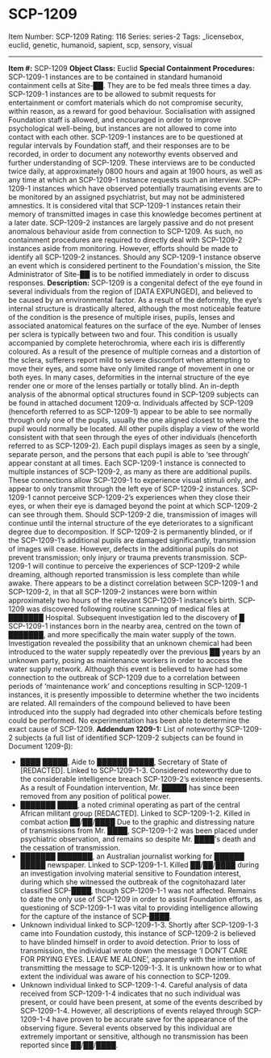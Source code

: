 # SCP-1209
Item Number: SCP-1209
Rating: 116
Series: series-2
Tags: _licensebox, euclid, genetic, humanoid, sapient, scp, sensory, visual

---

**Item #:** SCP-1209
**Object Class:** Euclid
**Special Containment Procedures:** SCP-1209-1 instances are to be contained in standard humanoid containment cells at Site-██. They are to be fed meals three times a day. SCP-1209-1 instances are to be allowed to submit requests for entertainment or comfort materials which do not compromise security, within reason, as a reward for good behaviour. Socialisation with assigned Foundation staff is allowed, and encouraged in order to improve psychological well-being, but instances are not allowed to come into contact with each other.
SCP-1209-1 instances are to be questioned at regular intervals by Foundation staff, and their responses are to be recorded, in order to document any noteworthy events observed and further understanding of SCP-1209. These interviews are to be conducted twice daily, at approximately 0800 hours and again at 1900 hours, as well as any time at which an SCP-1209-1 instance requests such an interview. SCP-1209-1 instances which have observed potentially traumatising events are to be monitored by an assigned psychiatrist, but may not be administered amnestics. It is considered vital that SCP-1209-1 instances retain their memory of transmitted images in case this knowledge becomes pertinent at a later date.
SCP-1209-2 instances are largely passive and do not present anomalous behaviour aside from connection to SCP-1209. As such, no containment procedures are required to directly deal with SCP-1209-2 instances aside from monitoring. However, efforts should be made to identify all SCP-1209-2 instances.
Should any SCP-1209-1 instance observe an event which is considered pertinent to the Foundation's mission, the Site Administrator of Site-██ is to be notified immediately in order to discuss responses.
**Description:** SCP-1209 is a congenital defect of the eye found in several individuals from the region of [DATA EXPUNGED], and believed to be caused by an environmental factor. As a result of the deformity, the eye’s internal structure is drastically altered, although the most noticeable feature of the condition is the presence of multiple irises, pupils, lenses and associated anatomical features on the surface of the eye. Number of lenses per sclera is typically between two and four. This condition is usually accompanied by complete heterochromia, where each iris is differently coloured. As a result of the presence of multiple corneas and a distortion of the sclera, sufferers report mild to severe discomfort when attempting to move their eyes, and some have only limited range of movement in one or both eyes. In many cases, deformities in the internal structure of the eye render one or more of the lenses partially or totally blind. An in-depth analysis of the abnormal optical structures found in SCP-1209 subjects can be found in attached document 1209-α.
Individuals affected by SCP-1209 (henceforth referred to as SCP-1209-1) appear to be able to see normally through only one of the pupils, usually the one aligned closest to where the pupil would normally be located. All other pupils display a view of the world consistent with that seen through the eyes of other individuals (henceforth referred to as SCP-1209-2). Each pupil displays images as seen by a single, separate person, and the persons that each pupil is able to ‘see through’ appear constant at all times.
Each SCP-1209-1 instance is connected to multiple instances of SCP-1209-2, as many as there are additional pupils. These connections allow SCP-1209-1 to experience visual stimuli only, and appear to only transmit through the left eye of SCP-1209-2 instances. SCP-1209-1 cannot perceive SCP-1209-2’s experiences when they close their eyes, or when their eye is damaged beyond the point at which SCP-1209-2 can see through them. Should SCP-1209-2 die, transmission of images will continue until the internal structure of the eye deteriorates to a significant degree due to decomposition. If SCP-1209-2 is permanently blinded, or if the SCP-1209-1’s additional pupils are damaged significantly, transmission of images will cease. However, defects in the additional pupils do not prevent transmission; only injury or trauma prevents transmission. SCP-1209-1 will continue to perceive the experiences of SCP-1209-2 while dreaming, although reported transmission is less complete than while awake.
There appears to be a distinct correlation between SCP-1209-1 and SCP-1209-2, in that all SCP-1209-2 instances were born within approximately two hours of the relevant SCP-1209-1 instance’s birth.
SCP-1209 was discovered following routine scanning of medical files at ███████ Hospital. Subsequent investigation led to the discovery of █ SCP-1209-1 instances born in the nearby area, centred on the town of ███████, and more specifically the main water supply of the town. Investigation revealed the possibility that an unknown chemical had been introduced to the water supply repeatedly over the previous ██ years by an unknown party, posing as maintenance workers in order to access the water supply network. Although this event is believed to have had some connection to the outbreak of SCP-1209 due to a correlation between periods of ‘maintenance work’ and conceptions resulting in SCP-1209-1 instances, it is presently impossible to determine whether the two incidents are related. All remainders of the compound believed to have been introduced into the supply had degraded into other chemicals before testing could be performed. No experimentation has been able to determine the exact cause of SCP-1209.
**Addendum 1209-1:** List of noteworthy SCP-1209-2 subjects (a full list of identified SCP-1209-2 subjects can be found in Document 1209-β):
  * ████ █████, Aide to ██████ █████, Secretary of State of [REDACTED]. Linked to SCP-1209-1-3. Considered noteworthy due to the considerable intelligence breach SCP-1209-2’s existence represents. As a result of Foundation intervention, Mr. █████ has since been removed from any position of political power.
  * ███████ ████, a noted criminal operating as part of the central African militant group [REDACTED]. Linked to SCP-1209-1-2. Killed in combat action ██/██/████ Due to the graphic and distressing nature of transmissions from Mr. ████, SCP-1209-1-2 was been placed under psychiatric observation, and remains so despite Mr. ████'s death and the cessation of transmission.
  * ███████ ███████, an Australian journalist working for ██████ █████ newspaper. Linked to SCP-1209-1-1. Killed ██/██/████ during an investigation involving material sensitive to Foundation interest, during which she witnessed the outbreak of the cognitohazard later classified SCP-████, though SCP-1209-1-1 was not affected. Remains to date the only use of SCP-1209 in order to assist Foundation efforts, as questioning of SCP-1209-1-1 was vital to providing intelligence allowing for the capture of the instance of SCP-████.
  * Unknown individual linked to SCP-1209-1-3. Shortly after SCP-1209-1-3 came into Foundation custody, this instance of SCP-1209-2 is believed to have blinded himself in order to avoid detection. Prior to loss of transmission, the individual wrote down the message ‘I DON’T CARE FOR PRYING EYES. LEAVE ME ALONE’, apparently with the intention of transmitting the message to SCP-1209-1-3. It is unknown how or to what extent the individual was aware of his connection to SCP-1209.
  * Unknown individual linked to SCP-1209-1-4. Careful analysis of data received from SCP-1209-1-4 indicates that no such individual was present, or could have been present, at some of the events described by SCP-1209-1-4. However, all descriptions of events relayed through SCP-1209-1-4 have proven to be accurate save for the appearance of the observing figure. Several events observed by this individual are extremely important or sensitive, although no transmission has been reported since ██/██/████.